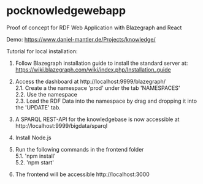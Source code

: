 # pocknowledgewebapp
Proof of concept for RDF Web Application with Blazegraph and React

Demo: https://www.daniel-mantler.de/Projects/knowledge/

Tutorial for local installation:

1. Follow Blazegraph installation guide to install the standard server at: https://wiki.blazegraph.com/wiki/index.php/Installation_guide

2. Access the dashboard at http://localhost:9999/blazegraph/ <br>
	2.1. Create a the namespace 'prod' under the tab 'NAMESPACES' <br>
	2.2. Use the namespace<br>
	2.3. Load the RDF Data into the namespace by drag and dropping it into the 'UPDATE' tab.
3. A SPARQL REST-API for the knowledgebase is now accessible at http://localhost:9999/bigdata/sparql

4. Install Node.js

5. Run the following commands in the frontend folder <br>
	5.1. 'npm install' <br>
	5.2. 'npm start' 

6. The frontend will be accessible http://localhost:3000

